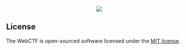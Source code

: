 <p align="center"><img src="https://laravel.com/assets/img/components/logo-laravel.svg"></p>

## License

The WebCTF is open-sourced software licensed under the [MIT license](https://opensource.org/licenses/MIT).
